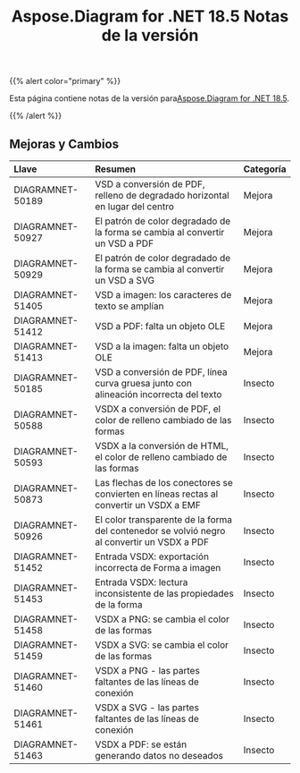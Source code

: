 ﻿---
title: Aspose.Diagram for .NET 18.5 Notas de la versión
type: docs
weight: 80
url: /es/net/aspose-diagram-for-net-18-5-release-notes/
---
{{% alert color="primary" %}} 

 Esta página contiene notas de la versión para[Aspose.Diagram for .NET 18.5](https://www.nuget.org/packages/Aspose.Diagram/18.5.0).

{{% /alert %}} 
## **Mejoras y Cambios**

|**Llave**|**Resumen**|**Categoría**|
|:- |:- |:- |
|DIAGRAMNET-50189|VSD a conversión de PDF, relleno de degradado horizontal en lugar del centro|Mejora|
|DIAGRAMNET-50927|El patrón de color degradado de la forma se cambia al convertir un VSD a PDF|Mejora|
|DIAGRAMNET-50929|El patrón de color degradado de la forma se cambia al convertir un VSD a SVG|Mejora|
|DIAGRAMNET-51405|VSD a imagen: los caracteres de texto se amplían|Mejora|
|DIAGRAMNET-51412|VSD a PDF: falta un objeto OLE|Mejora|
|DIAGRAMNET-51413|VSD a la imagen: falta un objeto OLE|Mejora|
|DIAGRAMNET-50185 |VSD a conversión de PDF, línea curva gruesa junto con alineación incorrecta del texto|Insecto|
|DIAGRAMNET-50588|VSDX a conversión de PDF, el color de relleno cambiado de las formas|Insecto|
|DIAGRAMNET-50593|VSDX a la conversión de HTML, el color de relleno cambiado de las formas|Insecto|
|DIAGRAMNET-50873|Las flechas de los conectores se convierten en líneas rectas al convertir un VSDX a EMF|Insecto|
|DIAGRAMNET-50926|El color transparente de la forma del contenedor se volvió negro al convertir un VSDX a PDF|Insecto|
|DIAGRAMNET-51452|Entrada VSDX: exportación incorrecta de Forma a imagen|Insecto|
|DIAGRAMNET-51453|Entrada VSDX: lectura inconsistente de las propiedades de la forma|Insecto|
|DIAGRAMNET-51458|VSDX a PNG: se cambia el color de las formas|Insecto|
|DIAGRAMNET-51459|VSDX a SVG: se cambia el color de las formas|Insecto|
|DIAGRAMNET-51460|VSDX a PNG - las partes faltantes de las líneas de conexión|Insecto|
|DIAGRAMNET-51461|VSDX a SVG - las partes faltantes de las líneas de conexión|Insecto|
|DIAGRAMNET-51463|VSDX a PDF: se están generando datos no deseados|Insecto|

